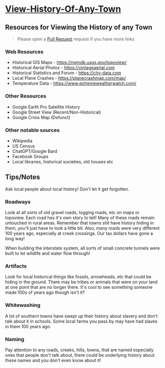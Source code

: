 # [View-History-Of-Any-Town](https://cc18dd.github.io/View-History-Of-Any-Town/)

## Resources for Viewing the History of any Town
> Please open a [Pull Request](https://github.com/cc18dd/View-History-Of-Any-Town/compare) request if you have more links

### Web Resources
- Historical GIS Maps - https://ngmdb.usgs.gov/topoview/
- Historical Aerial Photos - https://vintageaerial.com
- Historical Statistics and Forum - https://city-data.com
- Local Plane Crashes - https://planecrashmap.com/map/
- Temperature Data - https://www.extremeweatherwatch.com/

### Other Resources
- Google Earth Pro Satellite History
- Google Street View (Recent/Non-Historical)
- Google Crisis Map (Defunct)

### Other notable sources
- Wikipedia
- US Census
- ChatGPT/Google Bard
- Facebook Groups
- Local libraries, historical societies, old houses etc

## Tips/Notes
Ask local people about local history! Don't let it get forgotten.

### Roadways
Look at all sorts of old gravel roads, logging roads, etc on maps or topoview. Each road has it's own story to tell! Many of these roads remain untouched in rural areas. Remember that towns still have history hiding in them, you'll just have to look a little bit. Also, many roads were very different 100 years ago, especially at creek crossings. Our tax dollars have gone a long way!

When building the interstate system, all sorts of small concrete tunnels were built to let wildlife and water flow through!

### Artifacts
Look for local historical things like fossils, arrowheads, etc that could be hiding in the ground. There may be tribes or animals that were on your land at one point that are no longer there. It's cool to see something someone made 100s of years ago though isn't it?

### Whitewashing
A lot of southern towns have swept up their history about slavery and don't talk about it in schools. Some local farms you pass by may have had slaves in them 100 years ago.

### Naming
Pay attention to any roads, creeks, hills, towns, that are named especially ones that people don't talk about, there could be underlying history about these names and you don't even know about it!